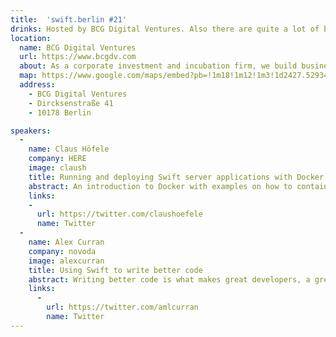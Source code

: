 ```yaml
---
title:  'swift.berlin #21'
drinks: Hosted by BCG Digital Ventures. Also there are quite a lot of bars and restaurants around the place.
location:
  name: BCG Digital Ventures
  url: https://www.bcgdv.com
  about: As a corporate investment and incubation firm, we build businesses for Fortune 500 companies. Our mission is to invent, build, scale and back new products and businesses that leverage digital technologies to fundamentally change traditional industry structures.
  map: https://www.google.com/maps/embed?pb=!1m18!1m12!1m3!1d2427.529340857268!2d13.404477216326164!3d52.52385624369493!2m3!1f0!2f0!3f0!3m2!1i1024!2i768!4f13.1!3m3!1m2!1s0x47a851e034a8c4c7%3A0xc93803f12c5f604c!2sBCG+Digital+Ventures!5e0!3m2!1sde!2sde!4v1475749156661
  address:
    - BCG Digital Ventures
    - Dircksenstraße 41
    - 10178 Berlin

speakers:
  -
    name: Claus Höfele
    company: HERE
    image: claush
    title: Running and deploying Swift server applications with Docker
    abstract: An introduction to Docker with examples on how to containerize a Swift server application.
    links:
    -
      url: https://twitter.com/claushoefele
      name: Twitter
  -
    name: Alex Curran
    company: novoda
    image: alexcurran
    title: Using Swift to write better code
    abstract: Writing better code is what makes great developers, a great codebase, and great products. So how can you use Swift's power to make your life easier and your code even better?
    links:
      -
        url: https://twitter.com/amlcurran
        name: Twitter
---
```

